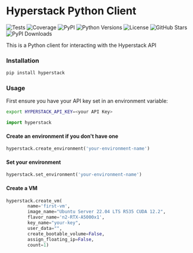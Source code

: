 # Hyperstack Python Client
![Tests](https://img.shields.io/github/actions/workflow/status/balancedscorpion/hyperstack/tests.yml?label=tests)
![Coverage](https://img.shields.io/codecov/c/github/balancedscorpion/hyperstack)
![PyPI](https://img.shields.io/pypi/v/hyperstack)
![Python Versions](https://img.shields.io/pypi/pyversions/hyperstack)
![License](https://img.shields.io/github/license/balancedscorpion/hyperstack)
![GitHub Stars](https://img.shields.io/github/stars/balancedscorpion/hyperstack)
![PyPI Downloads](https://img.shields.io/pypi/dm/hyperstack)

This is a Python client for interacting with the Hyperstack API

### Installation

```bash
pip install hyperstack
```

### Usage

First ensure you have your API key set in an environment variable:

```bash
export HYPERSTACK_API_KEY=<your API Key>
```

```python
import hyperstack
```

#### Create an environment if you don't have one

```python
hyperstack.create_environment('your-environment-name')  
```

#### Set your environment

```python
hyperstack.set_environment('your-environment-name')  
```

#### Create a VM
```python
hyperstack.create_vm(
        name='first-vm', 
        image_name="Ubuntu Server 22.04 LTS R535 CUDA 12.2", 
        flavor_name='n2-RTX-A5000x1', 
        key_name="your-key", 
        user_data="", 
        create_bootable_volume=False, 
        assign_floating_ip=False, 
        count=1)
```